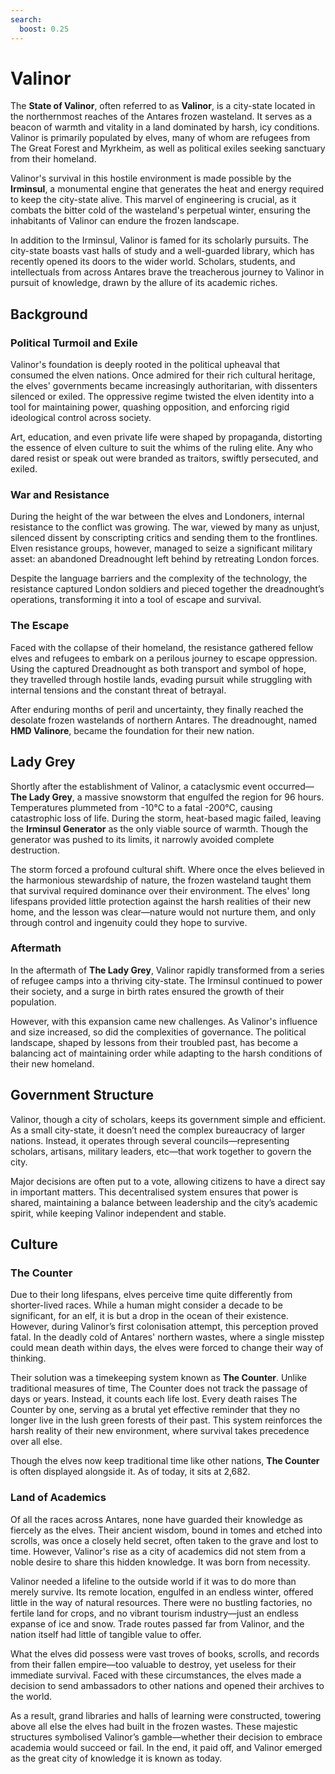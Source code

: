 ```yaml
---
search:
  boost: 0.25
---
```


# Valinor

The **State of Valinor**, often referred to as **Valinor**, is a city-state located in the northernmost reaches of the Antares frozen wasteland. It serves as a beacon of warmth and vitality in a land dominated by harsh, icy conditions. Valinor is primarily populated by elves, many of whom are refugees from The Great Forest and Myrkheim, as well as political exiles seeking sanctuary from their homeland.

Valinor's survival in this hostile environment is made possible by the **Irminsul**, a monumental engine that generates the heat and energy required to keep the city-state alive. This marvel of engineering is crucial, as it combats the bitter cold of the wasteland's perpetual winter, ensuring the inhabitants of Valinor can endure the frozen landscape.

In addition to the Irminsul, Valinor is famed for its scholarly pursuits. The city-state boasts vast halls of study and a well-guarded library, which has recently opened its doors to the wider world. Scholars, students, and intellectuals from across Antares brave the treacherous journey to Valinor in pursuit of knowledge, drawn by the allure of its academic riches.

## Background

### Political Turmoil and Exile

Valinor's foundation is deeply rooted in the political upheaval that consumed the elven nations. Once admired for their rich cultural heritage, the elves' governments became increasingly authoritarian, with dissenters silenced or exiled. The oppressive regime twisted the elven identity into a tool for maintaining power, quashing opposition, and enforcing rigid ideological control across society.

Art, education, and even private life were shaped by propaganda, distorting the essence of elven culture to suit the whims of the ruling elite. Any who dared resist or speak out were branded as traitors, swiftly persecuted, and exiled.

### War and Resistance

During the height of the war between the elves and Londoners, internal resistance to the conflict was growing. The war, viewed by many as unjust, silenced dissent by conscripting critics and sending them to the frontlines. Elven resistance groups, however, managed to seize a significant military asset: an abandoned Dreadnought left behind by retreating London forces.

Despite the language barriers and the complexity of the technology, the resistance captured London soldiers and pieced together the dreadnought’s operations, transforming it into a tool of escape and survival.

### The Escape

Faced with the collapse of their homeland, the resistance gathered fellow elves and refugees to embark on a perilous journey to escape oppression. Using the captured Dreadnought as both transport and symbol of hope, they travelled through hostile lands, evading pursuit while struggling with internal tensions and the constant threat of betrayal.

After enduring months of peril and uncertainty, they finally reached the desolate frozen wastelands of northern Antares. The dreadnought, named **HMD Valinore**, became the foundation for their new nation.

## Lady Grey

Shortly after the establishment of Valinor, a cataclysmic event occurred—**The Lady Grey**, a massive snowstorm that engulfed the region for 96 hours. Temperatures plummeted from -10°C to a fatal -200°C, causing catastrophic loss of life. During the storm, heat-based magic failed, leaving the **Irminsul Generator** as the only viable source of warmth. Though the generator was pushed to its limits, it narrowly avoided complete destruction.

The storm forced a profound cultural shift. Where once the elves believed in the harmonious stewardship of nature, the frozen wasteland taught them that survival required dominance over their environment. The elves' long lifespans provided little protection against the harsh realities of their new home, and the lesson was clear—nature would not nurture them, and only through control and ingenuity could they hope to survive.

### Aftermath

In the aftermath of **The Lady Grey**, Valinor rapidly transformed from a series of refugee camps into a thriving city-state. The Irminsul continued to power their society, and a surge in birth rates ensured the growth of their population.

However, with this expansion came new challenges. As Valinor's influence and size increased, so did the complexities of governance. The political landscape, shaped by lessons from their troubled past, has become a balancing act of maintaining order while adapting to the harsh conditions of their new homeland.

## Government Structure

Valinor, though a city of scholars, keeps its government simple and efficient. As a small city-state, it doesn’t need the complex bureaucracy of larger nations. Instead, it operates through several councils—representing scholars, artisans, military leaders, etc—that work together to govern the city.

Major decisions are often put to a vote, allowing citizens to have a direct say in important matters. This decentralised system ensures that power is shared, maintaining a balance between leadership and the city’s academic spirit, while keeping Valinor independent and stable.

## Culture

### The Counter

Due to their long lifespans, elves perceive time quite differently from shorter-lived races. While a human might consider a decade to be significant, for an elf, it is but a drop in the ocean of their existence. However, during Valinor’s first colonisation attempt, this perception proved fatal. In the deadly cold of Antares' northern wastes, where a single misstep could mean death within days, the elves were forced to change their way of thinking.

Their solution was a timekeeping system known as **The Counter**. Unlike traditional measures of time, The Counter does not track the passage of days or years. Instead, it counts each life lost. Every death raises The Counter by one, serving as a brutal yet effective reminder that they no longer live in the lush green forests of their past. This system reinforces the harsh reality of their new environment, where survival takes precedence over all else.

Though the elves now keep traditional time like other nations, **The Counter** is often displayed alongside it. As of today, it sits at 2,682.

### Land of Academics

Of all the races across Antares, none have guarded their knowledge as fiercely as the elves. Their ancient wisdom, bound in tomes and etched into scrolls, was once a closely held secret, often taken to the grave and lost to time. However, Valinor's rise as a city of academics did not stem from a noble desire to share this hidden knowledge. It was born from necessity.

Valinor needed a lifeline to the outside world if it was to do more than merely survive. Its remote location, engulfed in an endless winter, offered little in the way of natural resources. There were no bustling factories, no fertile land for crops, and no vibrant tourism industry—just an endless expanse of ice and snow. Trade routes passed far from Valinor, and the nation itself had little of tangible value to offer.

What the elves did possess were vast troves of books, scrolls, and records from their fallen empire—too valuable to destroy, yet useless for their immediate survival. Faced with these circumstances, the elves made a decision to send ambassadors to other nations and opened their archives to the world.

As a result, grand libraries and halls of learning were constructed, towering above all else the elves had built in the frozen wastes. These majestic structures symbolised Valinor’s gamble—whether their decision to embrace academia would succeed or fail. In the end, it paid off, and Valinor emerged as the great city of knowledge it is known as today.

